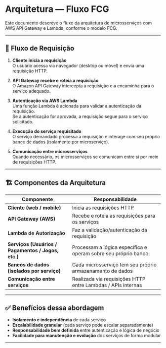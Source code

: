 # Arquitetura — Fluxo FCG

Este documento descreve o fluxo da arquitetura de microsserviços com AWS API Gateway e Lambda, conforme o modelo FCG.

---

## 🧭 Fluxo de Requisição

1. **Cliente inicia a requisição**  
   O usuário acessa via navegador (desktop ou móvel) e envia uma requisição HTTP.

2. **API Gateway recebe e roteia a requisição**  
   O Amazon API Gateway intercepta a requisição e a encaminha para o serviço adequado.

3. **Autenticação via AWS Lambda**  
   Uma função Lambda é acionada para validar a autenticação da requisição.  
   Se a autenticação for aprovada, a requisição segue para o serviço solicitado.

4. **Execução do serviço requisitado**  
   O serviço demandado processa a requisição e interage com seu próprio banco de dados (isolamento por microserviço).

5. **Comunicação entre microsserviços**  
   Quando necessário, os microsserviços se comunicam entre si por meio de requisições HTTP.

---

## 🏗️ Componentes da Arquitetura

| Componente | Responsabilidade |
|------------|-------------------|
| **Cliente (web / mobile)** | Inicia as requisições HTTP |
| **API Gateway (AWS)** | Recebe e roteia as requisições para os serviços |
| **Lambda de Autorização** | Faz a validação/autenticação da requisição |
| **Serviços (Usuários / Pagamentos / Jogos, etc.)** | Processam a lógica específica e operam sobre seu próprio banco |
| **Bancos de dados (isolados por serviço)** | Cada microsserviço tem seu próprio armazenamento de dados |
| **Comunicação entre serviços** | Realizada via requisições HTTP entre Lambdas / APIs internas |

---

## ✅ Benefícios dessa abordagem

- **Isolamento e independência** de cada serviço  
- **Escalabilidade granular** (cada serviço pode escalar separadamente)  
- **Responsabilidade bem definida** entre autenticação e lógica de negócio  
- **Facilidade para manutenção e evolução** dos serviços de forma modular  

---
